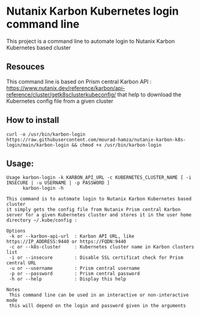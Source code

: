 # Nutanix Karbon Kubernetes login command line
This project is a command line to automate login to Nutanix Karbon Kubernetes based cluster

## Resouces
This command line is based on Prism central Karbon API : https://www.nutanix.dev/reference/karbon/api-reference/cluster/getk8sclusterkubeconfig/
that help to download the Kubernetes config file from a given cluster


## How to install
```console
curl -o /usr/bin/karbon-login https://raw.githubusercontent.com/mourad-hamza/nutanix-karbon-k8s-login/main/karbon-login && chmod +x /usr/bin/karbon-login
```

## Usage:
```console
Usage karbon-login -k KARBON_API_URL -c KUBERNETES_CLUSTER_NAME [ -i INSECURE | -u USERNAME | -p PASSWORD ]
      karbon-login -h

This command is to automate login to Nutanix Karbon Kubernetes based cluster
it simply gets the config file from Nutanix Prism central Karbon server for a given Kubernetes cluster and stores it in the user home directory ~/.kube/config :

Options
 -k or --karbon-api-url  : Karbon API URL, like https://IP_ADDRESS:9440 or https://FQDN:9440
 -c or --k8s-cluster     : Kubernetes cluster name in Karbon clusters list
 -i or --insecure        : Disable SSL certificat check for Prism central URL
 -u or --username        : Prism central username
 -p or --password        : Prism central password
 -h or --help            : Display this help

Notes
 This command line can be used in an interactive or non-interactive mode
 this will depend on the login and password given in the arguments
```
